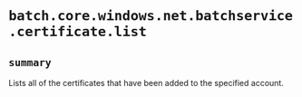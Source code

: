 # `batch.core.windows.net.batchservice.certificate.list`

## `summary`
Lists all of the certificates that have been added to the specified account.



